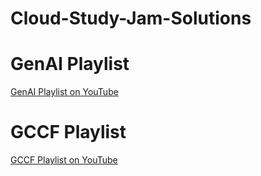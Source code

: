# Cloud-Study-Jam-Solutions

# GenAI Playlist
[GenAI Playlist on YouTube](https://www.youtube.com/playlist?list=PLPoGBVBT3cFXKJYMDsiWSLG6i5RFMtI57)

# GCCF Playlist
[GCCF Playlist on YouTube](https://www.youtube.com/playlist?list=PLPoGBVBT3cFW1lEBjI481WwJvwiKMrkWW)

